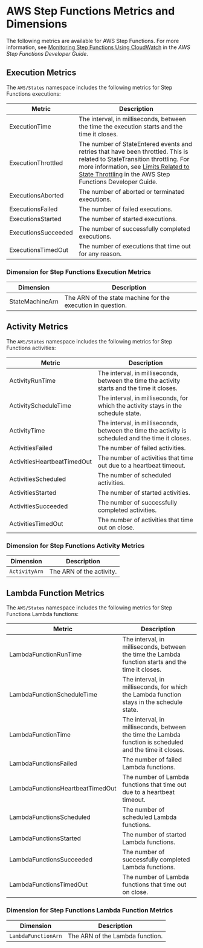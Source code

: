 # AWS Step Functions Metrics and Dimensions<a name="sfn-metricscollected"></a>

The following metrics are available for AWS Step Functions\. For more information, see [Monitoring Step Functions Using CloudWatch](http://docs.aws.amazon.com/step-functions/latest/dg/procedure-cw-metrics.html) in the *AWS Step Functions Developer Guide*\.

## Execution Metrics<a name="cloudwatch-step-functions-execution-metrics"></a>

The `AWS/States` namespace includes the following metrics for Step Functions executions:


| Metric | Description | 
| --- | --- | 
| ExecutionTime | The interval, in milliseconds, between the time the execution starts and the time it closes\. | 
| ExecutionThrottled | The number of StateEntered events and retries that have been throttled\. This is related to StateTransition throttling\. For more information, see [Limits Related to State Throttling](http://docs.aws.amazon.com/step-functions/latest/dg/limits.html#service-limits-api-state-throttling) in the AWS Step Functions Developer Guide\. | 
| ExecutionsAborted | The number of aborted or terminated executions\. | 
| ExecutionsFailed | The number of failed executions\. | 
| ExecutionsStarted | The number of started executions\. | 
| ExecutionsSucceeded | The number of successfully completed executions\. | 
| ExecutionsTimedOut | The number of executions that time out for any reason\. | 

### Dimension for Step Functions Execution Metrics<a name="cloudwatch-step-functions-execution-metrics-dimensions"></a>


| Dimension | Description | 
| --- | --- | 
|  StateMachineArn  |  The ARN of the state machine for the execution in question\.  | 

## Activity Metrics<a name="cloudwatch-step-functions-activity-metrics"></a>

The `AWS/States` namespace includes the following metrics for Step Functions activities:


| Metric | Description | 
| --- | --- | 
| ActivityRunTime  | The interval, in milliseconds, between the time the activity starts and the time it closes\. | 
| ActivityScheduleTime | The interval, in milliseconds, for which the activity stays in the schedule state\. | 
| ActivityTime | The interval, in milliseconds, between the time the activity is scheduled and the time it closes\. | 
| ActivitiesFailed | The number of failed activities\. | 
| ActivitiesHeartbeatTimedOut | The number of activities that time out due to a heartbeat timeout\. | 
| ActivitiesScheduled | The number of scheduled activities\. | 
| ActivitiesStarted | The number of started activities\. | 
| ActivitiesSucceeded | The number of successfully completed activities\. | 
| ActivitiesTimedOut | The number of activities that time out on close\. | 

### Dimension for Step Functions Activity Metrics<a name="cloudwatch-step-functions-activity-metrics-dimensions"></a>


| Dimension | Description | 
| --- | --- | 
|  `ActivityArn`  |  The ARN of the activity\.  | 

## Lambda Function Metrics<a name="cloudwatch-step-functions-lambda-function-metrics"></a>

The `AWS/States` namespace includes the following metrics for Step Functions Lambda functions:


|  Metric  |  Description  | 
| --- | --- | 
| LambdaFunctionRunTime | The interval, in milliseconds, between the time the Lambda function starts and the time it closes\. | 
| LambdaFunctionScheduleTime | The interval, in milliseconds, for which the Lambda function stays in the schedule state\. | 
| LambdaFunctionTime | The interval, in milliseconds, between the time the Lambda function is scheduled and the time it closes\. | 
| LambdaFunctionsFailed | The number of failed Lambda functions\. | 
| LambdaFunctionsHeartbeatTimedOut | The number of Lambda functions that time out due to a heartbeat timeout\. | 
| LambdaFunctionsScheduled | The number of scheduled Lambda functions\. | 
| LambdaFunctionsStarted | The number of started Lambda functions\. | 
| LambdaFunctionsSucceeded | The number of successfully completed Lambda functions\. | 
| LambdaFunctionsTimedOut | The number of Lambda functions that time out on close\. | 

### Dimension for Step Functions Lambda Function Metrics<a name="cloudwatch-step-functions-lambda-function-metrics-dimensions"></a>


|  Dimension  |  Description  | 
| --- | --- | 
|  `LambdaFunctionArn`  |  The ARN of the Lambda function\.  | 